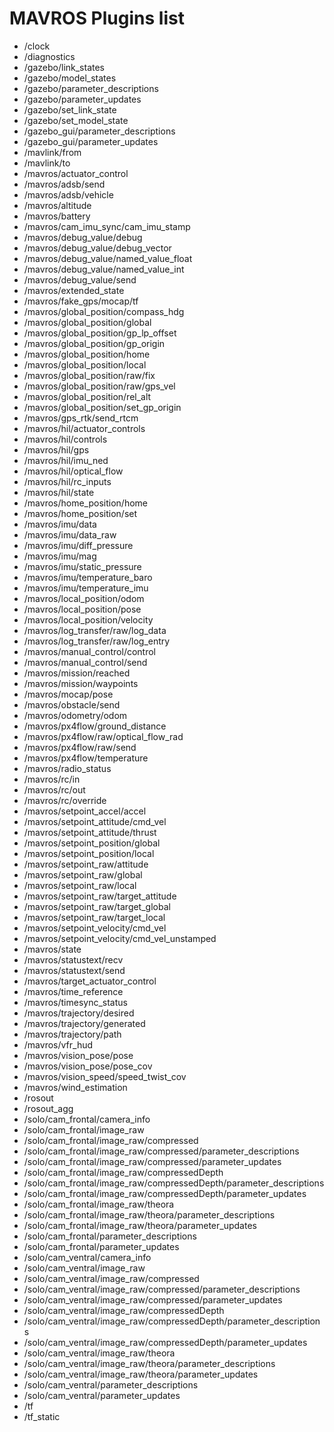 # MAVROS Plugins list

* /clock
* /diagnostics
* /gazebo/link_states
* /gazebo/model_states
* /gazebo/parameter_descriptions
* /gazebo/parameter_updates
* /gazebo/set_link_state
* /gazebo/set_model_state
* /gazebo_gui/parameter_descriptions
* /gazebo_gui/parameter_updates
* /mavlink/from
* /mavlink/to
* /mavros/actuator_control
* /mavros/adsb/send
* /mavros/adsb/vehicle
* /mavros/altitude
* /mavros/battery
* /mavros/cam_imu_sync/cam_imu_stamp
* /mavros/debug_value/debug
* /mavros/debug_value/debug_vector
* /mavros/debug_value/named_value_float
* /mavros/debug_value/named_value_int
* /mavros/debug_value/send
* /mavros/extended_state
* /mavros/fake_gps/mocap/tf
* /mavros/global_position/compass_hdg
* /mavros/global_position/global
* /mavros/global_position/gp_lp_offset
* /mavros/global_position/gp_origin
* /mavros/global_position/home
* /mavros/global_position/local
* /mavros/global_position/raw/fix
* /mavros/global_position/raw/gps_vel
* /mavros/global_position/rel_alt
* /mavros/global_position/set_gp_origin
* /mavros/gps_rtk/send_rtcm
* /mavros/hil/actuator_controls
* /mavros/hil/controls
* /mavros/hil/gps
* /mavros/hil/imu_ned
* /mavros/hil/optical_flow
* /mavros/hil/rc_inputs
* /mavros/hil/state
* /mavros/home_position/home
* /mavros/home_position/set
* /mavros/imu/data
* /mavros/imu/data_raw
* /mavros/imu/diff_pressure
* /mavros/imu/mag
* /mavros/imu/static_pressure
* /mavros/imu/temperature_baro
* /mavros/imu/temperature_imu
* /mavros/local_position/odom
* /mavros/local_position/pose
* /mavros/local_position/velocity
* /mavros/log_transfer/raw/log_data
* /mavros/log_transfer/raw/log_entry
* /mavros/manual_control/control
* /mavros/manual_control/send
* /mavros/mission/reached
* /mavros/mission/waypoints
* /mavros/mocap/pose
* /mavros/obstacle/send
* /mavros/odometry/odom
* /mavros/px4flow/ground_distance
* /mavros/px4flow/raw/optical_flow_rad
* /mavros/px4flow/raw/send
* /mavros/px4flow/temperature
* /mavros/radio_status
* /mavros/rc/in
* /mavros/rc/out
* /mavros/rc/override
* /mavros/setpoint_accel/accel
* /mavros/setpoint_attitude/cmd_vel
* /mavros/setpoint_attitude/thrust
* /mavros/setpoint_position/global
* /mavros/setpoint_position/local
* /mavros/setpoint_raw/attitude
* /mavros/setpoint_raw/global
* /mavros/setpoint_raw/local
* /mavros/setpoint_raw/target_attitude
* /mavros/setpoint_raw/target_global
* /mavros/setpoint_raw/target_local
* /mavros/setpoint_velocity/cmd_vel
* /mavros/setpoint_velocity/cmd_vel_unstamped
* /mavros/state
* /mavros/statustext/recv
* /mavros/statustext/send
* /mavros/target_actuator_control
* /mavros/time_reference
* /mavros/timesync_status
* /mavros/trajectory/desired
* /mavros/trajectory/generated
* /mavros/trajectory/path
* /mavros/vfr_hud
* /mavros/vision_pose/pose
* /mavros/vision_pose/pose_cov
* /mavros/vision_speed/speed_twist_cov
* /mavros/wind_estimation
* /rosout
* /rosout_agg
* /solo/cam_frontal/camera_info
* /solo/cam_frontal/image_raw
* /solo/cam_frontal/image_raw/compressed
* /solo/cam_frontal/image_raw/compressed/parameter_descriptions
* /solo/cam_frontal/image_raw/compressed/parameter_updates
* /solo/cam_frontal/image_raw/compressedDepth
* /solo/cam_frontal/image_raw/compressedDepth/parameter_descriptions
* /solo/cam_frontal/image_raw/compressedDepth/parameter_updates
* /solo/cam_frontal/image_raw/theora
* /solo/cam_frontal/image_raw/theora/parameter_descriptions
* /solo/cam_frontal/image_raw/theora/parameter_updates
* /solo/cam_frontal/parameter_descriptions
* /solo/cam_frontal/parameter_updates
* /solo/cam_ventral/camera_info
* /solo/cam_ventral/image_raw
* /solo/cam_ventral/image_raw/compressed
* /solo/cam_ventral/image_raw/compressed/parameter_descriptions
* /solo/cam_ventral/image_raw/compressed/parameter_updates
* /solo/cam_ventral/image_raw/compressedDepth
* /solo/cam_ventral/image_raw/compressedDepth/parameter_descriptions
* /solo/cam_ventral/image_raw/compressedDepth/parameter_updates
* /solo/cam_ventral/image_raw/theora
* /solo/cam_ventral/image_raw/theora/parameter_descriptions
* /solo/cam_ventral/image_raw/theora/parameter_updates
* /solo/cam_ventral/parameter_descriptions
* /solo/cam_ventral/parameter_updates
* /tf
* /tf_static
